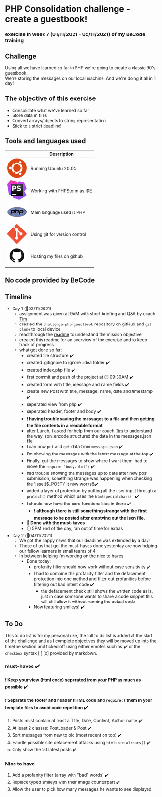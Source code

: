 # PHP Consolidation challenge - create a guestbook!
### exercise in week 7 (01/11/2021 - 05/11/2021) of my BeCode training
## Challenge

Using all we have learned so far in PHP we're going to create a  classic 90's guestbook.  
We're storing the messages on our local machine. And we're doing it all in 1 day!

## The objective of this exercise

* Consolidate what we've learned so far
* Store data in files
* Convert arrays/objects to string representation
* Stick to a strict deadline!

## Tools and languages used

|  | Description |
| ----------- | ----------- |
| ![ubuntu](IMG/ubuntu-logo.png) | Running Ubuntu 20.04 |
| ![php-storm](IMG/phpstorm-logo.jpeg) | Working with PHPStorm as IDE |
| ![php](IMG/php-logo.jpg) | Main language used is PHP |
| ![git](IMG/git-logo.png) | Using git for version control |
| ![github](IMG/github-logo.png) | Hosting my files on github |

## No code provided by BeCode

## Timeline

* Day 1 (:date:03/11/2021)
    * assignment was given at 9AM with short briefing and Q&A by coach [Tim](https://github.com/Timmeahj)
    * created the `challenge-php-guestbook` repository on gitHub and `git clone` to local device
    * read through the [readme](https://github.com/becodeorg/ANT-Lamarr-5.34/blob/main/2.The-Hill/php/5.php-guestbook/readme.md) to understand the mission objective
    * created this readme for an overview of the exercise and to keep track of progress
    * what got done so far:
        * created file structure :heavy_check_mark:
        * created .gitignore to ignore .idea folder :heavy_check_mark:
        * created index.php file :heavy_check_mark:
        * first commit and push of the project at :clock9: 09:30AM :heavy_check_mark:
        * created form with title, message and name fields :heavy_check_mark:
        * create new Post with title, message, name, date and timestamp :heavy_check_mark:
        * seperated view from php :heavy_check_mark:
        * seperated header, footer and body :heavy_check_mark:
        * :exclamation: **having trouble saving the messages to a file and then getting the file contents in a readable format**
        * after Lunch, I asked for help from our coach [Tim](https://github.com/Timmeahj) to understand the way json_encode structured the data in the messages.json file
        * I can now `put` and `get` data from `message.json` :heavy_check_mark:
        * I'm showing the messages with the latest message at the top :heavy_check_mark:
        * Finally, got the messages to show where I want them, had to move the `require "body.html";` :heavy_check_mark:
        * had trouble showing the messages up to date after new post submission, something strange was happening when checking the 'isset($_POST)' it now works!!:heavy_check_mark:
        * added a layer of protection by putting all the user input through a `protect()` method which uses the `htmlspecialchars()` :heavy_check_mark:
        * I should now have the core functionalities in there :heavy_check_mark:
          * :exclamation: **although there is still something strange with the first message to be posted after emptying out the json file.**
        * :tada: **Done with the must-haves**
        * :clock5: 5PM end of the day, ran out of time for extras
* Day 2 (:date:04/11/2021)
  * We got the happy news that our deadline was extended by a day!
  * Those of us that got the must-haves done yesterday are now helping our fellow learners in small teams of 4
  * In between helping I'm working on the nice to haves
    * Done today:
      * profanity filter should now work without case sensitivity :heavy_check_mark:
      * I had to combine the profanity filter and the defacement protection into one method and filter out profanities before filtering out bad intent code :heavy_check_mark:
        * the defacement check still shows the written code as is, just in case someone wants to share a code snippet this will still allow it without running the actual code
      * Now featuring smileys! :heavy_check_mark:
  

## To Do

This to do list is for my personal use, the full to do list is added at the start of the challenge and as I complete
objectives they will be moved up into the timeline section and ticked off using either emotes such as :heavy_check_mark:
or the `checkbox` syntax [ ] [x] provided by markdown.

### must-haves :heavy_check_mark:
#### :exclamation: Keep your view (html code) seperated from your PHP as much as possible :heavy_check_mark:
#### :exclamation: Separate the footer and header HTML code and `require()` them in your template files to avoid code repetition :heavy_check_mark:
1. Posts must contain at least a Title, Date, Content, Author name :heavy_check_mark:
2. At least 2 classes: PostLoader & Post :heavy_check_mark:
3. Sort messages from new to old (most recent on top) :heavy_check_mark:
4. Handle possible site defacement attacks using `htmlspecialchars()` :heavy_check_mark:
5. Only show the 20 latest posts :heavy_check_mark:

### Nice to have
1. Add a profanity filter (array with "bad" words) :heavy_check_mark:
2. Replace typed smileys with their image counterpart :heavy_check_mark:
3. Allow the user to pick how many messages he wants to see displayed
